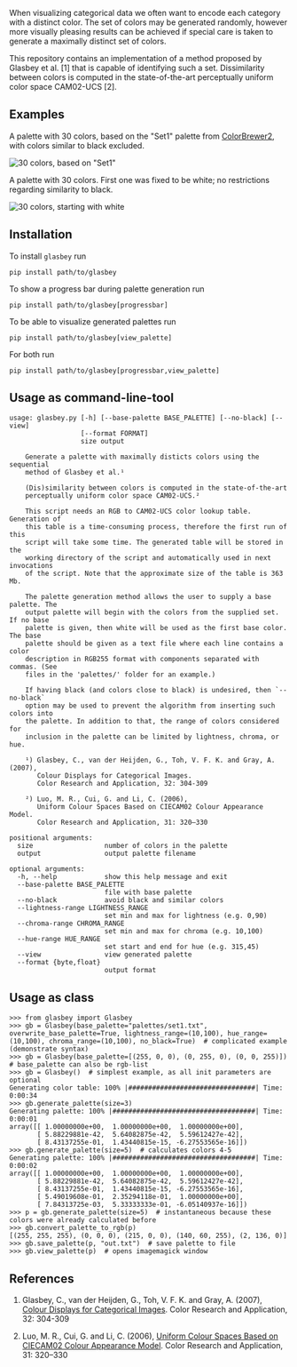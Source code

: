 When visualizing categorical data we often want to encode each category with a
distinct color. The set of colors may be generated randomly, however more
visually pleasing results can be achieved if special care is taken to generate
a maximally distinct set of colors.

This repository contains an implementation of a method proposed by Glasbey et
al. [1] that is capable of identifying such a set. Dissimilarity between colors
is computed in the state-of-the-art perceptually uniform color space CAM02-UCS
[2].

Examples
--------

A palette with 30 colors, based on the "Set1" palette from [ColorBrewer2](http://bl.ocks.org/mbostock/5577023), with colors similar to black excluded.

![30 colors, based on "Set1"](https://raw.github.com/taketwo/glasbey/master/images/palette-set1-30.png)

A palette with 30 colors. First one was fixed to be white; no restrictions
regarding similarity to black.

![30 colors, starting with white](https://raw.github.com/taketwo/glasbey/master/images/palette-white-30.png)

Installation
------------

To install `glasbey` run
```shell
pip install path/to/glasbey
```

To show a progress bar during palette generation run
```shell
pip install path/to/glasbey[progressbar]
```

To be able to visualize generated palettes run
```shell
pip install path/to/glasbey[view_palette]
```

For both run
```shell
pip install path/to/glasbey[progressbar,view_palette]
```

Usage as command-line-tool
--------------------------

```
usage: glasbey.py [-h] [--base-palette BASE_PALETTE] [--no-black] [--view]
                  [--format FORMAT]
                  size output

    Generate a palette with maximally disticts colors using the sequential
    method of Glasbey et al.¹

    (Dis)similarity between colors is computed in the state-of-the-art
    perceptually uniform color space CAM02-UCS.²

    This script needs an RGB to CAM02-UCS color lookup table. Generation of
    this table is a time-consuming process, therefore the first run of this
    script will take some time. The generated table will be stored in the
    working directory of the script and automatically used in next invocations
    of the script. Note that the approximate size of the table is 363 Mb.

    The palette generation method allows the user to supply a base palette. The
    output palette will begin with the colors from the supplied set. If no base
    palette is given, then white will be used as the first base color. The base
    palette should be given as a text file where each line contains a color
    description in RGB255 format with components separated with commas. (See
    files in the 'palettes/' folder for an example.)

    If having black (and colors close to black) is undesired, then `--no-black`
    option may be used to prevent the algorithm from inserting such colors into
    the palette. In addition to that, the range of colors considered for
    inclusion in the palette can be limited by lightness, chroma, or hue.

    ¹) Glasbey, C., van der Heijden, G., Toh, V. F. K. and Gray, A. (2007),
       Colour Displays for Categorical Images.
       Color Research and Application, 32: 304-309

    ²) Luo, M. R., Cui, G. and Li, C. (2006),
       Uniform Colour Spaces Based on CIECAM02 Colour Appearance Model.
       Color Research and Application, 31: 320–330

positional arguments:
  size                  number of colors in the palette
  output                output palette filename

optional arguments:
  -h, --help            show this help message and exit
  --base-palette BASE_PALETTE
                        file with base palette
  --no-black            avoid black and similar colors
  --lightness-range LIGHTNESS_RANGE
                        set min and max for lightness (e.g. 0,90)
  --chroma-range CHROMA_RANGE
                        set min and max for chroma (e.g. 10,100)
  --hue-range HUE_RANGE
                        set start and end for hue (e.g. 315,45)
  --view                view generated palette
  --format {byte,float}
                        output format
```

Usage as class
--------------

```
>>> from glasbey import Glasbey
>>> gb = Glasbey(base_palette="palettes/set1.txt", overwrite_base_palette=True, lightness_range=(10,100), hue_range=(10,100), chroma_range=(10,100), no_black=True)  # complicated example (demonstrate syntax)
>>> gb = Glasbey(base_palette=[(255, 0, 0), (0, 255, 0), (0, 0, 255)])  # base_palette can also be rgb-list
>>> gb = Glasbey()  # simplest example, as all init parameters are optional
Generating color table: 100% |################################| Time:  0:00:34
>>> gb.generate_palette(size=3)
Generating palette: 100% |####################################| Time:  0:00:01
array([[ 1.00000000e+00,  1.00000000e+00,  1.00000000e+00],
       [ 5.88229881e-42,  5.64082875e-42,  5.59612427e-42],
       [ 8.43137255e-01,  1.43440815e-15, -6.27553565e-16]])
>>> gb.generate_palette(size=5)  # calculates colors 4-5
Generating palette: 100% |####################################| Time:  0:00:02
array([[ 1.00000000e+00,  1.00000000e+00,  1.00000000e+00],
       [ 5.88229881e-42,  5.64082875e-42,  5.59612427e-42],
       [ 8.43137255e-01,  1.43440815e-15, -6.27553565e-16],
       [ 5.49019608e-01,  2.35294118e-01,  1.00000000e+00],
       [ 7.84313725e-03,  5.33333333e-01, -6.05140937e-16]])
>>> p = gb.generate_palette(size=5)  # instantaneous because these colors were already calculated before
>>> gb.convert_palette_to_rgb(p)
[(255, 255, 255), (0, 0, 0), (215, 0, 0), (140, 60, 255), (2, 136, 0)]
>>> gb.save_palette(p, "out.txt")  # save palette to file
>>> gb.view_palette(p)  # opens imagemagick window
```

References
----------

1) Glasbey, C., van der Heijden, G., Toh, V. F. K. and Gray, A. (2007),
   [Colour Displays for Categorical Images](http://onlinelibrary.wiley.com/doi/10.1002/col.20327/abstract).
   Color Research and Application, 32: 304-309

2) Luo, M. R., Cui, G. and Li, C. (2006),
   [Uniform Colour Spaces Based on CIECAM02 Colour Appearance Model](http://onlinelibrary.wiley.com/doi/10.1002/col.20227/abstract).
   Color Research and Application, 31: 320–330
